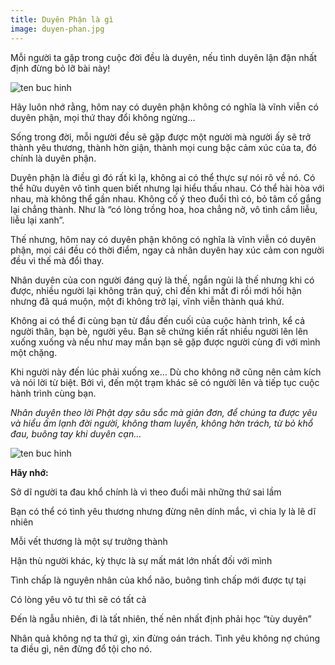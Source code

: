 ```yaml
---
title: Duyên Phận là gì
image: duyen-phan.jpg
---
```


Mỗi người ta gặp trong cuộc đời đều là duyên, nếu tình duyên lận đận nhất định đừng bỏ lỡ bài này!

![ten buc hinh](http://st.phununews.vn/staticFile/Subject/2017/05/04/5851510/duyen-phan-la-thu-rat-la-ki-khong-co-y-theo-duoi-thi-co-bo-tam-co-gang-lai-chang-thanh_4158683.jpg "ten buc hinh")

Hãy luôn nhớ rằng, hôm nay có duyên phận không có nghĩa là vĩnh viễn có duyên phận, mọi thứ thay đổi không ngừng…

Sống trong đời, mỗi người đều sẽ gặp được một người mà người ấy sẽ trở thành yêu thương, thành hờn giận, thành mọi cung bậc cảm xúc của ta, đó chính là duyên phận.

Duyên phận là điều gì đó rất kì lạ, không ai có thể thực sự nói rõ về nó. Có thể hữu duyên vô tình quen biết nhưng lại hiểu thấu nhau. Có thể hài hòa với nhau, mà không thể gần nhau. Không cố ý theo đuổi thì có, bỏ tâm cố gắng lại chẳng thành. Như là “có lòng trồng hoa, hoa chẳng nở, vô tình cắm liễu, liễu lại xanh”.

Thế nhưng, hôm nay có duyên phận không có nghĩa là vĩnh viễn có duyên phận, mọi cái đều có thời điểm, ngay cả nhân duyên hay xúc cảm con người đều vì thế mà đổi thay.

Nhân duyên của con người đáng quý là thế, ngắn ngủi là thế nhưng khi có được, nhiều người lại không trân quý, chỉ đến khi mất đi rồi mới hối hận nhưng đã quá muộn, một đi không trở lại, vĩnh viễn thành quá khứ.

Không ai có thể đi cùng bạn từ đầu đến cuối của cuộc hành trình, kể cả người thân, bạn bè, người yêu. Bạn sẽ chứng kiến rất nhiều người lên lên xuống xuống và nếu như may mắn bạn sẽ gặp được người cùng đi với mình một chặng.

Khi người này đến lúc phải xuống xe… Dù cho không nỡ cũng nên cảm kích và nói lời từ biệt. Bởi vì, đến một trạm khác sẽ có người lên và tiếp tục cuộc hành trình cùng bạn.

*Nhân duyên theo lời Phật dạy sâu sắc mà giản đơn, để chúng ta được yêu và hiểu ấm lạnh đời người, không tham luyến, không hờn trách, từ bỏ khổ đau, buông tay khi duyên cạn…*

![ten buc hinh](http://st.phununews.vn/staticFile/Subject/2017/05/04/5851510/clip_image001.jpg "ten buc hinh")

**Hãy nhớ:**

Sở dĩ người ta đau khổ chính là vì theo đuổi mãi những thứ sai lầm

Bạn có thể có tình yêu thương nhưng đừng nên dính mắc, vì chia ly là lẽ dĩ nhiên

Mỗi vết thương là một sự trưởng thành

Hận thù người khác, kỳ thực là sự mất mát lớn nhất đối với mình

Tình chấp là nguyên nhân của khổ não, buông tình chấp mới được tự tại

Có lòng yêu vô tư thì sẽ có tất cả

Đến là ngẫu nhiên, đi là tất nhiên, thế nên nhất định phải học “tùy duyên”

Nhân quả không nợ ta thứ gì, xin đừng oán trách. Tình yêu không nợ chúng ta điều gì, nên đừng đổ tội cho nó.
